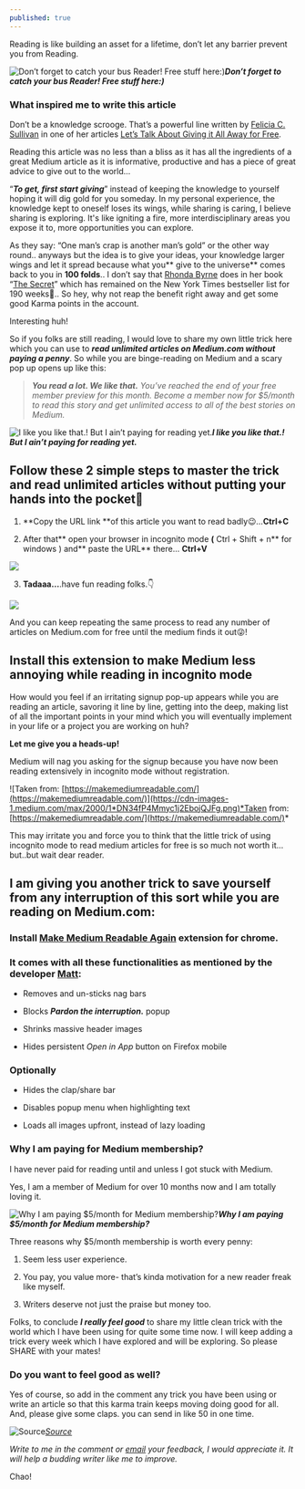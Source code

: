 ```yaml
---
published: true
---
```

Reading is like building an asset for a lifetime, don’t let any barrier prevent you from Reading.

![**Don’t forget to catch your bus Reader! Free stuff here:)**](https://cdn-images-1.medium.com/max/4302/0*fBm0n3gVv15n5kTZ)***Don’t forget to catch your bus Reader! Free stuff here:)***

### What inspired me to write this article

Don’t be a knowledge scrooge. That’s a powerful line written by [Felicia C. Sullivan](https://medium.com/@felsull?source=post_page-----ce89a5d01934----------------------) in one of her articles [Let’s Talk About Giving it All Away for Free](https://medium.com/falling-into-freelancing/lets-talk-about-giving-it-all-away-for-free-ce89a5d01934).

Reading this article was no less than a bliss as it has all the ingredients of a great Medium article as it is informative, productive and has a piece of great advice to give out to the world…

“***To get, first start giving***” instead of keeping the knowledge to yourself hoping it will dig gold for you someday. In my personal experience, the knowledge kept to oneself loses its wings, while sharing is caring, I believe sharing is exploring. It's like igniting a fire, more interdisciplinary areas you expose it to, more opportunities you can explore.

As they say: “One man’s crap is another man’s gold” or the other way round.. anyways but the idea is to give your ideas, your knowledge larger wings and let it spread because what you** give to the universe** comes back to you in **100 folds**.. I don’t say that [Rhonda Byrne](https://en.wikipedia.org/wiki/Rhonda_Byrne) does in her book “[The Secret](https://www.thesecret.tv/law-of-attraction/)” which has remained on the New York Times bestseller list for 190 weeks🤯.. So hey, why not reap the benefit right away and get some good Karma points in the account.

Interesting huh!

So if you folks are still reading, I would love to share my own little trick here which you can use to ***read unlimited articles on Medium.com without paying a penny***. So while you are binge-reading on Medium and a scary pop up opens up like this:
> ***You read a lot. We like that.**
You’ve reached the end of your free member preview for this month. Become a member now for $5/month to read this story and get unlimited access to all of the best stories on Medium.*

![**I like you like that.! But I ain’t paying for reading yet.**](https://cdn-images-1.medium.com/max/2694/1*ie4m9m2fT55LqsOfeTWsfQ.png)***I like you like that.! But I ain’t paying for reading yet.***

## Follow these 2 simple steps to master the trick and read unlimited articles without putting your hands into the pocket🤑

1. **Copy the URL link **of this article you want to read badly😉…**Ctrl+C**

2. After that** open your browser in incognito mode **(** Ctrl + Shift + n** for windows ) and** paste the URL** there... **Ctrl+V**

![](https://cdn-images-1.medium.com/max/2374/1*gh7CtKxcOqfp_nqYAqZB-g.png)

3. **Tadaaa…**.have fun reading folks.👇

![](https://cdn-images-1.medium.com/max/2710/1*c4GXYfD59_nUzc79GpbdKw.png)

And you can keep repeating the same process to read any number of articles on Medium.com for free until the medium finds it out😜!

## Install this extension to make Medium less annoying while reading in incognito mode

How would you feel if an irritating signup pop-up appears while you are reading an article, savoring it line by line, getting into the deep, making list of all the important points in your mind which you will eventually implement in your life or a project you are working on huh?

**Let me give you a heads-up!**

Medium will nag you asking for the signup because you have now been reading extensively in incognito mode without registration.

![Taken from: [https://makemediumreadable.com/](https://makemediumreadable.com/)](https://cdn-images-1.medium.com/max/2000/1*DN34fP4Mmyc1j2EbojQJFg.png)*Taken from: [https://makemediumreadable.com/](https://makemediumreadable.com/)*

This may irritate you and force you to think that the little trick of using incognito mode to read medium articles for free is so much not worth it…but..but wait dear reader.

## I am giving you another trick to save yourself from any interruption of this sort while you are reading on Medium.com:

### Install [Make Medium Readable Again](https://chrome.google.com/webstore/detail/make-medium-readable-agai/kljjfejkagofbgklifblndjelgabcmig) extension for chrome.

### It comes with all these functionalities as mentioned by the developer [Matt](https://write.as/matt/):

* Removes and un-sticks nag bars

* Blocks ***Pardon the interruption.*** popup

* Shrinks massive header images

* Hides persistent *Open in App* button on Firefox mobile

### **Optionally**

* Hides the clap/share bar

* Disables popup menu when highlighting text

* Loads all images upfront, instead of lazy loading

### Why I am paying for Medium membership?

I have never paid for reading until and unless I got stuck with Medium.

Yes, I am a member of Medium for over 10 months now and I am totally loving it.

![**Why I am paying $5/month for Medium membership?**](https://cdn-images-1.medium.com/max/9216/0*qCjHyESgKa0oYuCF)***Why I am paying $5/month for Medium membership?***

Three reasons why $5/month membership is worth every penny:

1. Seem less user experience.

1. You pay, you value more- that’s kinda motivation for a new reader freak like myself.

1. Writers deserve not just the praise but money too.

Folks, to conclude ***I really feel good*** to share my little clean trick with the world which I have been using for quite some time now. I will keep adding a trick every week which I have explored and will be exploring. So please SHARE with your mates!

### Do you want to feel good as well?

Yes of course, so add in the comment any trick you have been using or write an article so that this karma train keeps moving doing good for all. And, please give some claps. you can send in like 50 in one time.

![[Source](https://medium.com/@macropus?source=post_page-----b5ccc8cb0050----------------------)](https://cdn-images-1.medium.com/max/2000/1*EBiNfpFQPHwXYVJiFIoDww.gif)*[Source](https://medium.com/@macropus?source=post_page-----b5ccc8cb0050----------------------)*

*Write to me in the comment or [email](http://samagic.in@gmail.com) your feedback, I would appreciate it. It will help a budding writer like me to improve.*

Chao!
